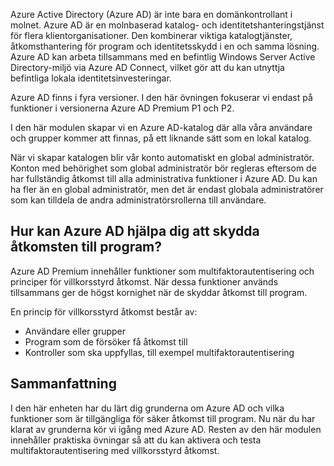 Azure Active Directory (Azure AD) är inte bara en domänkontrollant i molnet. Azure AD är en molnbaserad katalog- och identitetshanteringstjänst för flera klientorganisationer. Den kombinerar viktiga katalogtjänster, åtkomsthantering för program och identitetsskydd i en och samma lösning. Azure AD kan arbeta tillsammans med en befintlig Windows Server Active Directory-miljö via Azure AD Connect, vilket gör att du kan utnyttja befintliga lokala identitetsinvesteringar.

Azure AD finns i fyra versioner. I den här övningen fokuserar vi endast på funktioner i versionerna Azure AD Premium P1 och P2.

I den här modulen skapar vi en Azure AD-katalog där alla våra användare och grupper kommer att finnas, på ett liknande sätt som en lokal katalog.

När vi skapar katalogen blir vår konto automatiskt en global administratör. Konton med behörighet som global administratör bör regleras eftersom de har fullständig åtkomst till alla administrativa funktioner i Azure AD. Du kan ha fler än en global administratör, men det är endast globala administratörer som kan tilldela de andra administratörsrollerna till användare.

## <a name="how-can-azure-ad-help-you-protect-access-to-applications"></a>Hur kan Azure AD hjälpa dig att skydda åtkomsten till program?

Azure AD Premium innehåller funktioner som multifaktorautentisering och principer för villkorsstyrd åtkomst. När dessa funktioner används tillsammans ger de högst kornighet när de skyddar åtkomst till program.

En princip för villkorsstyrd åtkomst består av:
   * Användare eller grupper
   * Program som de försöker få åtkomst till
   * Kontroller som ska uppfyllas, till exempel multifaktorautentisering

## <a name="summary"></a>Sammanfattning

I den här enheten har du lärt dig grunderna om Azure AD och vilka funktioner som är tillgängliga för säker åtkomst till program. Nu när du har klarat av grunderna kör vi igång med Azure AD. Resten av den här modulen innehåller praktiska övningar så att du kan aktivera och testa multifaktorautentisering med villkorsstyrd åtkomst.
